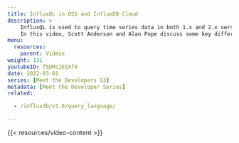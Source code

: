 ```yaml
---
title: InfluxQL in OSS and InfluxDB Cloud 
description: >
    InfluxQL is used to query time series data in both 1.x and 2.x versions of InfluxDB. 
    In this video, Scott Anderson and Alan Pope discuss some key differences to be aware of when using InfluxQL with 2.x.
menu:
  resources:
    parent: Videos
weight: 131
youtubeID: fSDMc1ESXf4
date: 2022-03-01
series: [Meet the Developers S3]
metadata: [Meet the Developer Series]
related: 

  - /influxdb/v1.8/query_language/

---
```


{{< resources/video-content >}}